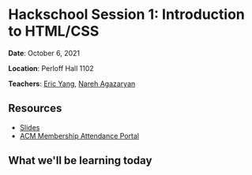 # Hackschool Session 1: Introduction to HTML/CSS

**Date**: October 6, 2021

**Location**: Perloff Hall 1102

**Teachers**: [Eric Yang](https://github.com/eric8yang), [Nareh Agazaryan](https://github.com/nareha)

## Resources

- [Slides](https://docs.google.com/presentation/d/10WVk3ZjcXkYrOL-PSdeAYcVhKK7VcZScHgwuxXsqTMM/edit?usp=sharing)
- [ACM Membership Attendance Portal](https://members.uclaacm.com/login)

## What we'll be learning today
